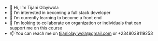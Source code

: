 - 👋 Hi, I’m Tijani Olayiwola
- 👀 I’m interested in becoming a full stack developer
- 🌱 I’m currently learning to become a front end
- 💞️ I’m looking to collaborate on organization or individuals that can support me on this course
- 📫 You can reach me on tijaniolayiwola@gmail.com or
+2348038119253

<!---
Tijani191/Tijani191 is a ✨ special ✨ repository because its `README.md` (this file) appears on your GitHub profile.
You can click the Preview link to take a look at your changes.
--->
